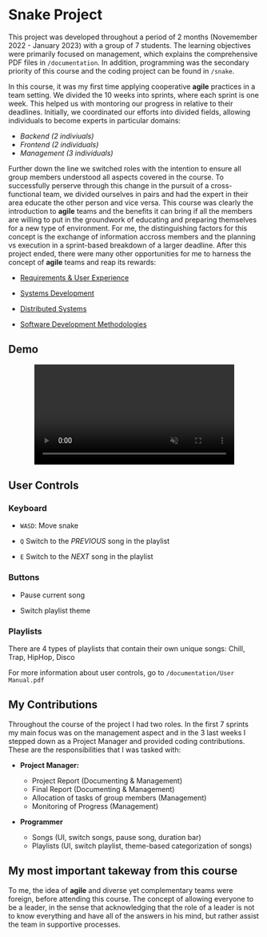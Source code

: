 # Snake Project

This project was developed throughout a period of 2 months (Novemember 2022 - January 2023) with a group of 7 students. The learning objectives were primarily focused on management, which explains the comprehensive PDF files in `/documentation`. In addition, programming was the secondary priority of this course and the coding project can be found in `/snake`.

In this course, it was my first time applying cooperative **agile** practices in a team setting. We divided the 10 weeks into sprints, where each sprint is one week. This helped us with montoring our progress in relative to their deadlines. Initially, we coordinated our efforts into divided fields, allowing individuals to become experts in particular domains:

- *Backend (2 indiviuals)*
- *Frontend (2 individuals)*
- *Management (3 individuals)*

Further down the line we switched roles with the intention to ensure all group members understood all aspects covered in the course. To successfully perserve through this change in the pursuit of a cross-functional team, we divided ourselves in pairs and had the expert in their area educate the other person and vice versa. This course was clearly the introduction to **agile** teams and the benefits it can bring if all the members are willing to put in the groundwork of educating and preparing themselves for a new type of environment. For me, the distinguishing factors for this concept is the exchange of information accross members and the planning vs execution in a sprint-based breakdown of a larger deadline. After this project ended, there were many other opportunities for me to harness the concept of **agile** teams and reap its rewards:

- [Requirements & User Experience](https://gitlab.com/jex-projects/mrjex/-/tree/main/projects/1.%20courses/year-1/4.%20Requirements%20&%20User%20Experience?ref_type=heads)

- [Systems Development](https://gitlab.com/jex-projects/mrjex/-/tree/main/projects/1.%20courses/year-1/7.%20Systems%20Development?ref_type=heads)

- [Distributed Systems](https://gitlab.com/jex-projects/mrjex/-/tree/main/projects/1.%20courses/year-2/3.%20Distributed%20Systems?ref_type=heads)

- [Software Development Methodologies](https://gitlab.com/jex-projects/mrjex/-/tree/main/projects/1.%20courses/year-2/4.%20Software%20Development%20Methodologies?ref_type=heads)


## Demo

<div align="center">
  <video src="https://www.youtube.com/watch?v=G-k05avLEZI" width="400" controls="controls" muted="muted">
    Your browser does not support the video tag.
  </video>
</div>


## User Controls

### Keyboard

- `WASD`: Move snake

- `Q` Switch to the *PREVIOUS* song in the playlist

- `E` Switch to the *NEXT* song in the playlist

### Buttons

- Pause current song

- Switch playlist theme

### Playlists

There are 4 types of playlists that contain their own unique songs: Chill, Trap, HipHop, Disco

For more information about user controls, go to `/documentation/User Manual.pdf`

## My Contributions

Throughout the course of the project I had two roles. In the first 7 sprints my main focus was on the management aspect and in the 3 last weeks I stepped down as a Project Manager and provided coding contributions. These are the responsibilities that I was tasked with:

- **Project Manager:**
  - Project Report (Documenting & Management)
  - Final Report (Documenting & Management)
  - Allocation of tasks of group members (Management)
  - Monitoring of Progress (Management)

- **Programmer**
  - Songs (UI, switch songs, pause song, duration bar)
  - Playlists (UI, switch playlist, theme-based categorization of songs)

## My most important takeway from this course

To me, the idea of **agile** and diverse yet complementary teams were foreign, before attending this course. The concept of allowing everyone to be a leader, in the sense that acknowledging that the role of a leader is not to know everything and have all of the answers in his mind, but rather assist the team in supportive processes.